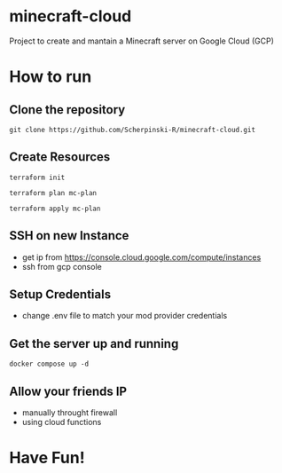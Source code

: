 # minecraft-cloud
Project to create and mantain a Minecraft server on Google Cloud (GCP)

# How to run

## Clone the repository
```
git clone https://github.com/Scherpinski-R/minecraft-cloud.git
```

## Create Resources
```
terraform init
```
```
terraform plan mc-plan
```
```
terraform apply mc-plan
```

## SSH on new Instance
- get ip from https://console.cloud.google.com/compute/instances
- ssh from gcp console
  
## Setup Credentials
- change .env file to match your mod provider credentials

## Get the server up and running

```
docker compose up -d
```

## Allow your friends IP
- manually throught firewall
- using cloud functions

# Have Fun!

